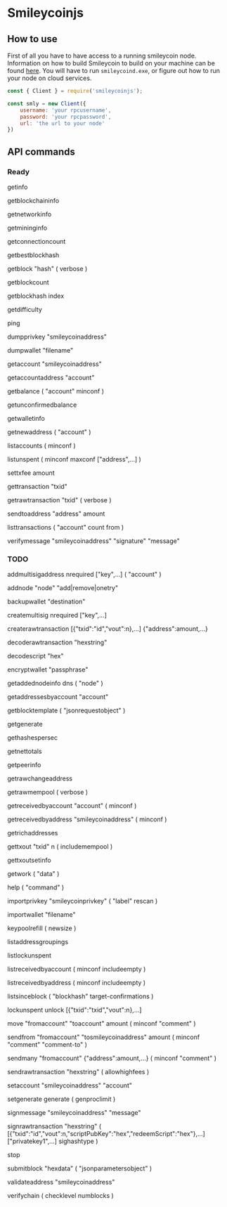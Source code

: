 # Smileycoinjs

## How to use 

First of all you have to have access to a running smileycoin node. Information on how to build Smileycoin to build on your machine can be found [here](https://github.com/tutor-web/smileyCoin/tree/master/doc). You will have to run `smileycoind.exe`, or figure out how to run your node on cloud services.

```js
const { Client } = require('smileycoinjs');

const smly = new Client({
    username: 'your rpcusername',
    password: 'your rpcpassword',
    url: 'the url to your node'
})
```



## API commands

### Ready

getinfo

getblockchaininfo

getnetworkinfo

getmininginfo

getconnectioncount

getbestblockhash

getblock "hash" ( verbose )

getblockcount

getblockhash index

getdifficulty

ping

dumpprivkey "smileycoinaddress"

dumpwallet "filename"

getaccount "smileycoinaddress"

getaccountaddress "account"

getbalance ( "account" minconf )

getunconfirmedbalance

getwalletinfo

getnewaddress ( "account" )

listaccounts ( minconf )

listunspent ( minconf maxconf  ["address",...] )

settxfee amount

gettransaction "txid"

getrawtransaction "txid" ( verbose )

sendtoaddress "address" amount

listtransactions ( "account" count from )

verifymessage "smileycoinaddress" "signature" "message"



### TODO

addmultisigaddress nrequired ["key",...] ( "account" )

addnode "node" "add|remove|onetry"

backupwallet "destination"

createmultisig nrequired ["key",...]

createrawtransaction [{"txid":"id","vout":n},...] {"address":amount,...}

decoderawtransaction "hexstring"

decodescript "hex"

encryptwallet "passphrase"

getaddednodeinfo dns ( "node" )

getaddressesbyaccount "account"

getblocktemplate ( "jsonrequestobject" )

getgenerate

gethashespersec

getnettotals

getpeerinfo

getrawchangeaddress

getrawmempool ( verbose )

getreceivedbyaccount "account" ( minconf )

getreceivedbyaddress "smileycoinaddress" ( minconf )

getrichaddresses

gettxout "txid" n ( includemempool )

gettxoutsetinfo

getwork ( "data" )

help ( "command" )

importprivkey "smileycoinprivkey" ( "label" rescan )

importwallet "filename"

keypoolrefill ( newsize )

listaddressgroupings

listlockunspent

listreceivedbyaccount ( minconf includeempty )

listreceivedbyaddress ( minconf includeempty )

listsinceblock ( "blockhash" target-confirmations )

lockunspent unlock [{"txid":"txid","vout":n},...]

move "fromaccount" "toaccount" amount ( minconf "comment" )

sendfrom "fromaccount" "tosmileycoinaddress" amount ( minconf "comment" "comment-to" )

sendmany "fromaccount" {"address":amount,...} ( minconf "comment" )

sendrawtransaction "hexstring" ( allowhighfees )

setaccount "smileycoinaddress" "account"

setgenerate generate ( genproclimit )

signmessage "smileycoinaddress" "message"

signrawtransaction "hexstring" ( [{"txid":"id","vout":n,"scriptPubKey":"hex","redeemScript":"hex"},...] ["privatekey1",...] sighashtype 
)

stop

submitblock "hexdata" ( "jsonparametersobject" )

validateaddress "smileycoinaddress"

verifychain ( checklevel numblocks )
